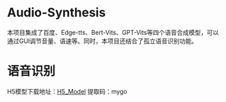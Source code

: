 # Audio-Synthesis
本项目集成了百度、Edge-tts、Bert-Vits、GPT-Vits等四个语音合成模型，可以通过GUI调节音量、语速等。同时，本项目还结合了孤立语音识别功能。
# 语音识别
H5模型下载地址：[H5_Model](https://pan.baidu.com/s/11K2vSibJ34LbaecwN7beJA?pwd=mygo)
提取码：mygo